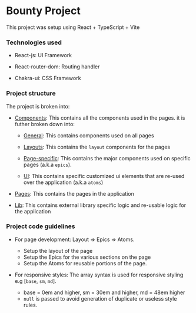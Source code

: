 # Bounty Project

This project was setup using React + TypeScript + Vite

### Technologies used

- React-js: UI Framework

- React-router-dom: Routing handler

- Chakra-ui: CSS Framework

### Project structure

The project is broken into:

- [Components](/src/components/): This contains all the components used in the pages. it is futher broken down into:

  - [General](/src//components/general/): This contains components used on all pages

  - [Layouts](/src//components/layouts/): This contains the `layout` components for the pages

  - [Page-specific](/src//components/page-specific/): This contains the major components used on specific pages (a.k.a `epics`).

  - [UI](/src//components/ui/): This contains specific customized ui elements that are re-used over the application (a.k.a `atoms`)

- [Pages](/src/pages/): This contains the pages in the application

- [Lib](/src/lib/): This contains external library specific logic and re-usable logic for the application

### Project code guidelines

- For page development: Layout => Epics => Atoms.

  - Setup the layout of the page
  - Setup the Epics for the various sections on the page
  - Setup the Atoms for reusable portions of the page.

- For responsive styles: The array syntax is used for responsive styling e.g [`base`, `sm`, `md`].
  - base = 0em and higher, sm = 30em and higher, md = 48em higher
  - `null` is passed to avoid generation of duplicate or useless style rules.
